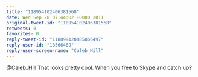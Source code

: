 ```yaml
---
title: "118954102406381568"
date: Wed Sep 28 07:44:02 +0000 2011
original-tweet-id: "118954102406381568"
retweets: 0
favorites: 0
reply-tweet-id: "118899120885866497"
reply-user-id: "18566489"
reply-user-screen-name: "Caleb_Hill"
---
```

<a href="https://twitter.com/Caleb_Hill">@Caleb_Hill</a> That looks pretty cool. When you free to Skype and catch up?
